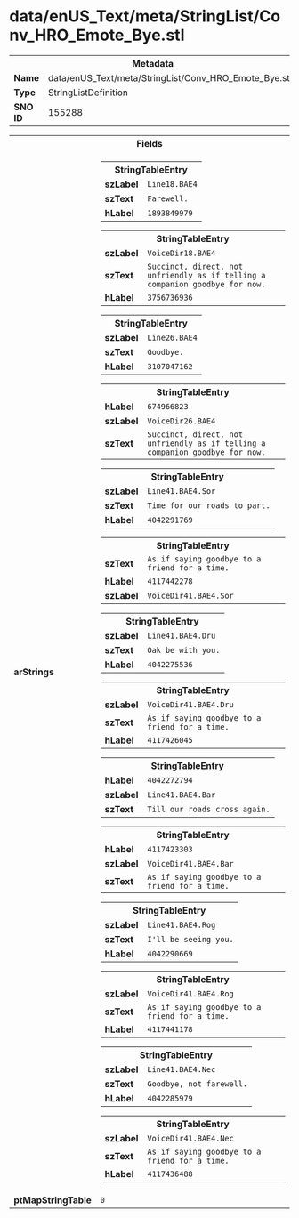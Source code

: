 <h1>data/enUS_Text/meta/StringList/Conv_HRO_Emote_Bye.stl</h1><table><tr><th colspan="100%">Metadata</th></tr><tr><td><b>Name</b></td><td>data/enUS_Text/meta/StringList/Conv_HRO_Emote_Bye.stl</td></tr><tr><td><b>Type</b></td><td>StringListDefinition</td></tr><tr><td><b>SNO ID</b></td><td>155288</td></tr></table>

<table><tr><th colspan="100%">Fields</th></tr><tr><td><b>arStrings</b></td><td><table><tr><th colspan="100%">StringTableEntry</th></tr><tr><td><b>szLabel</b></td><td><code>Line18.BAE4</code></td></tr><tr><td><b>szText</b></td><td><code>Farewell.</code></td></tr><tr><td><b>hLabel</b></td><td><code>1893849979</code></td></tr></table>


<table><tr><th colspan="100%">StringTableEntry</th></tr><tr><td><b>szLabel</b></td><td><code>VoiceDir18.BAE4</code></td></tr><tr><td><b>szText</b></td><td><code>Succinct, direct, not unfriendly as if telling a companion goodbye for now.</code></td></tr><tr><td><b>hLabel</b></td><td><code>3756736936</code></td></tr></table>


<table><tr><th colspan="100%">StringTableEntry</th></tr><tr><td><b>szLabel</b></td><td><code>Line26.BAE4</code></td></tr><tr><td><b>szText</b></td><td><code>Goodbye.</code></td></tr><tr><td><b>hLabel</b></td><td><code>3107047162</code></td></tr></table>


<table><tr><th colspan="100%">StringTableEntry</th></tr><tr><td><b>hLabel</b></td><td><code>674966823</code></td></tr><tr><td><b>szLabel</b></td><td><code>VoiceDir26.BAE4</code></td></tr><tr><td><b>szText</b></td><td><code>Succinct, direct, not unfriendly as if telling a companion goodbye for now.</code></td></tr></table>


<table><tr><th colspan="100%">StringTableEntry</th></tr><tr><td><b>szLabel</b></td><td><code>Line41.BAE4.Sor</code></td></tr><tr><td><b>szText</b></td><td><code>Time for our roads to part.</code></td></tr><tr><td><b>hLabel</b></td><td><code>4042291769</code></td></tr></table>


<table><tr><th colspan="100%">StringTableEntry</th></tr><tr><td><b>szText</b></td><td><code>As if saying goodbye to a friend for a time.</code></td></tr><tr><td><b>hLabel</b></td><td><code>4117442278</code></td></tr><tr><td><b>szLabel</b></td><td><code>VoiceDir41.BAE4.Sor</code></td></tr></table>


<table><tr><th colspan="100%">StringTableEntry</th></tr><tr><td><b>szLabel</b></td><td><code>Line41.BAE4.Dru</code></td></tr><tr><td><b>szText</b></td><td><code>Oak be with you.</code></td></tr><tr><td><b>hLabel</b></td><td><code>4042275536</code></td></tr></table>


<table><tr><th colspan="100%">StringTableEntry</th></tr><tr><td><b>szLabel</b></td><td><code>VoiceDir41.BAE4.Dru</code></td></tr><tr><td><b>szText</b></td><td><code>As if saying goodbye to a friend for a time.</code></td></tr><tr><td><b>hLabel</b></td><td><code>4117426045</code></td></tr></table>


<table><tr><th colspan="100%">StringTableEntry</th></tr><tr><td><b>hLabel</b></td><td><code>4042272794</code></td></tr><tr><td><b>szLabel</b></td><td><code>Line41.BAE4.Bar</code></td></tr><tr><td><b>szText</b></td><td><code>Till our roads cross again.</code></td></tr></table>


<table><tr><th colspan="100%">StringTableEntry</th></tr><tr><td><b>hLabel</b></td><td><code>4117423303</code></td></tr><tr><td><b>szLabel</b></td><td><code>VoiceDir41.BAE4.Bar</code></td></tr><tr><td><b>szText</b></td><td><code>As if saying goodbye to a friend for a time.</code></td></tr></table>


<table><tr><th colspan="100%">StringTableEntry</th></tr><tr><td><b>szLabel</b></td><td><code>Line41.BAE4.Rog</code></td></tr><tr><td><b>szText</b></td><td><code>I'll be seeing you.</code></td></tr><tr><td><b>hLabel</b></td><td><code>4042290669</code></td></tr></table>


<table><tr><th colspan="100%">StringTableEntry</th></tr><tr><td><b>szLabel</b></td><td><code>VoiceDir41.BAE4.Rog</code></td></tr><tr><td><b>szText</b></td><td><code>As if saying goodbye to a friend for a time.</code></td></tr><tr><td><b>hLabel</b></td><td><code>4117441178</code></td></tr></table>


<table><tr><th colspan="100%">StringTableEntry</th></tr><tr><td><b>szLabel</b></td><td><code>Line41.BAE4.Nec</code></td></tr><tr><td><b>szText</b></td><td><code>Goodbye, not farewell.</code></td></tr><tr><td><b>hLabel</b></td><td><code>4042285979</code></td></tr></table>


<table><tr><th colspan="100%">StringTableEntry</th></tr><tr><td><b>szLabel</b></td><td><code>VoiceDir41.BAE4.Nec</code></td></tr><tr><td><b>szText</b></td><td><code>As if saying goodbye to a friend for a time.</code></td></tr><tr><td><b>hLabel</b></td><td><code>4117436488</code></td></tr></table>


</td></tr><tr><td><b>ptMapStringTable</b></td><td><code>0</code></td></tr></table>

